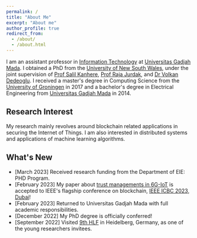 ```yaml
---
permalink: /
title: "About Me"
excerpt: "About me"
author_profile: true
redirect_from: 
  - /about/
  - /about.html
---
```


I am an assistant professor in [Information Technology](https://jteti.ugm.ac.id/) at [Universitas Gadjah Mada](https://ugm.ac.id/en). I obtained a PhD from the [University of New South Wales](https://www.unsw.edu.au/), under the joint supervision of [Prof Salil Kanhere](https://salilkanhere.net/), [Prof Raja Jurdak](http://jurdak.com/), and [Dr Volkan Dedeoglu](https://people.csiro.au/D/V/volkan-dedeoglu). I received a master's degree in Computing Science from the [University of Groningen](https://www.rug.nl/) in 2017 and a bachelor's degree in Electrical Engineering from [Universitas Gadjah Mada](https://ugm.ac.id/en) in 2014.

Research Interest
-----------------
My research mainly revolves around blockchain related applications in securing the Internet of Things. I am also interested in distributed systems and applications of machine learning algorithms.

What's New
----------
- [March 2023] Received research funding from the Department of EIE: PHD Program.
- [February 2023] My paper about [trust managements in 6G-IoT](https://eprints.qut.edu.au/238213/1/Privacy_preserving_Trust_Management_ICBC_2023.pdf) is accepted to IEEE's flagship conference on blockchain, [IEEE ICBC 2023, Dubai](https://icbc2023.ieee-icbc.org/)!
- [February 2023] Returned to Universitas Gadjah Mada with full academic responsibilities.
- [December 2022] My PhD degree is officially conferred!
- [September 2022] Visited [9th HLF](https://www.heidelberg-laureate-forum.org/) in Heidelberg, Germany, as one of the young researchers invitees.
